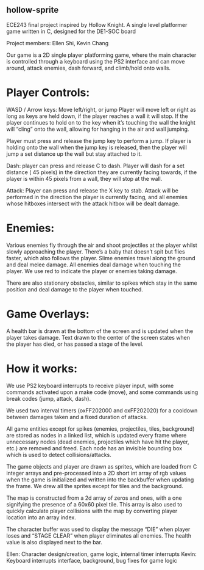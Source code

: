 ## hollow-sprite

ECE243 final project inspired by Hollow Knight. A single level platformer game written in C, designed for the DE1-SOC board

Project members: Ellen Shi, Kevin Chang

Our game is a 2D single player platforming game, where the main character is controlled through a keyboard using the PS2 interface and can move around, attack enemies, dash forward, and climb/hold onto walls.


# Player Controls:
WASD / Arrow keys: Move left/right, or jump
Player will move left or right as long as keys are held down, if the player reaches a wall it will stop. If the player continues to hold on to the key when it’s touching the wall the knight will “cling” onto the wall, allowing for hanging in the air and wall jumping.

Player must press and release the jump key to perform a jump. If player is holding onto the wall when the jump key is released, then the player will jump a set distance up the wall but stay attached to it.

Dash: player can press and release C to dash. Player will dash for a set distance ( 45 pixels) in the direction they are currently facing towards, if the player is within 45 pixels from a wall, they will stop at the wall.

Attack: Player can press and release the X key to stab. Attack will be performed in the direction the player is currently facing, and all enemies whose hitboxes intersect with the attack hitbox will be dealt damage.

# Enemies:
Various enemies fly through the air and shoot projectiles at the player whilst slowly approaching the player. There’s a baby that doesn’t spit but flies faster, which also follows the player. Slime enemies travel along the ground and deal melee damage. All enemies deal damage when touching the player. We use red to indicate the player or enemies taking damage.

There are also stationary obstacles, similar to spikes which stay in the same position and deal damage to the player when touched.

# Game Overlays:
A health bar is drawn at the bottom of the screen and is updated when the player takes damage.
Text drawn to the center of the screen states when the player has died, or has passed a stage of the level.

# How it works:

We use PS2 keyboard interrupts to receive player input, with some commands activated upon a make code (move), and some commands using break codes (jump, attack, dash).

We used two interval timers (oxFF202000 and oxFF202020) for a cooldown between damages taken and a fixed duration of attacks.

All game entities except for spikes (enemies, projectiles, tiles, background) are stored as nodes in a linked list, which is updated every frame where unnecessary nodes (dead enemies, projectiles which have hit the player, etc.) are removed and freed. Each node has an invisible bounding box which is used to detect collisions/attacks.


The game objects and player are drawn as sprites, which are loaded from C integer arrays and pre-processed into a 2D short int array of rgb values when the game is initialized and written into the backbuffer when updating the frame. We drew all the sprites except for tiles and the background.

The map is constructed from a 2d array of zeros and ones, with a one signifying the presence of a 60x60 pixel tile. This array is also used to quickly calculate player collisions with the map by converting player location into an array index.

The character buffer was used to display the message “DIE” when player loses and “STAGE CLEAR” when player eliminates all enemies. The health value is also displayed next to the bar.

Ellen: Character design/creation, game logic, internal timer interrupts
Kevin: Keyboard interrupts interface, background, bug fixes for game logic



